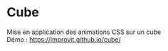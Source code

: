 # Cube

Mise en application des animations CSS sur un cube<br/>
Démo : https://improvit.github.io/cube/

